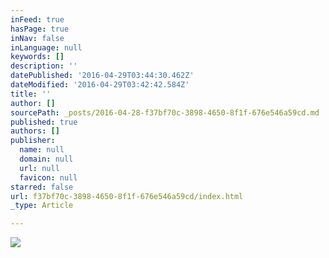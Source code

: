 ```yaml
---
inFeed: true
hasPage: true
inNav: false
inLanguage: null
keywords: []
description: ''
datePublished: '2016-04-29T03:44:30.462Z'
dateModified: '2016-04-29T03:42:42.584Z'
title: ''
author: []
sourcePath: _posts/2016-04-28-f37bf70c-3898-4650-8f1f-676e546a59cd.md
published: true
authors: []
publisher:
  name: null
  domain: null
  url: null
  favicon: null
starred: false
url: f37bf70c-3898-4650-8f1f-676e546a59cd/index.html
_type: Article

---
```

![](https://the-grid-user-content.s3-us-west-2.amazonaws.com/feb617ba-2839-4fd4-b2db-71bd932d3695.jpg)